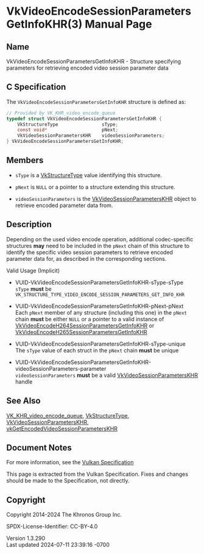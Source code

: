 # VkVideoEncodeSessionParametersGetInfoKHR(3) Manual Page

## Name

VkVideoEncodeSessionParametersGetInfoKHR - Structure specifying
parameters for retrieving encoded video session parameter data



## <a href="#_c_specification" class="anchor"></a>C Specification

The `VkVideoEncodeSessionParametersGetInfoKHR` structure is defined as:

``` c
// Provided by VK_KHR_video_encode_queue
typedef struct VkVideoEncodeSessionParametersGetInfoKHR {
    VkStructureType                sType;
    const void*                    pNext;
    VkVideoSessionParametersKHR    videoSessionParameters;
} VkVideoEncodeSessionParametersGetInfoKHR;
```

## <a href="#_members" class="anchor"></a>Members

- `sType` is a [VkStructureType](https://registry.khronos.org/vulkan/specs/1.3-extensions/man/html/VkStructureType.html) value identifying
  this structure.

- `pNext` is `NULL` or a pointer to a structure extending this
  structure.

- `videoSessionParameters` is the
  [VkVideoSessionParametersKHR](https://registry.khronos.org/vulkan/specs/1.3-extensions/man/html/VkVideoSessionParametersKHR.html) object
  to retrieve encoded parameter data from.

## <a href="#_description" class="anchor"></a>Description

Depending on the used video encode operation, additional codec-specific
structures **may** need to be included in the `pNext` chain of this
structure to identify the specific video session parameters to retrieve
encoded parameter data for, as described in the corresponding sections.

Valid Usage (Implicit)

- <a href="#VUID-VkVideoEncodeSessionParametersGetInfoKHR-sType-sType"
  id="VUID-VkVideoEncodeSessionParametersGetInfoKHR-sType-sType"></a>
  VUID-VkVideoEncodeSessionParametersGetInfoKHR-sType-sType  
  `sType` **must** be
  `VK_STRUCTURE_TYPE_VIDEO_ENCODE_SESSION_PARAMETERS_GET_INFO_KHR`

- <a href="#VUID-VkVideoEncodeSessionParametersGetInfoKHR-pNext-pNext"
  id="VUID-VkVideoEncodeSessionParametersGetInfoKHR-pNext-pNext"></a>
  VUID-VkVideoEncodeSessionParametersGetInfoKHR-pNext-pNext  
  Each `pNext` member of any structure (including this one) in the
  `pNext` chain **must** be either `NULL` or a pointer to a valid
  instance of
  [VkVideoEncodeH264SessionParametersGetInfoKHR](https://registry.khronos.org/vulkan/specs/1.3-extensions/man/html/VkVideoEncodeH264SessionParametersGetInfoKHR.html)
  or
  [VkVideoEncodeH265SessionParametersGetInfoKHR](https://registry.khronos.org/vulkan/specs/1.3-extensions/man/html/VkVideoEncodeH265SessionParametersGetInfoKHR.html)

- <a href="#VUID-VkVideoEncodeSessionParametersGetInfoKHR-sType-unique"
  id="VUID-VkVideoEncodeSessionParametersGetInfoKHR-sType-unique"></a>
  VUID-VkVideoEncodeSessionParametersGetInfoKHR-sType-unique  
  The `sType` value of each struct in the `pNext` chain **must** be
  unique

- <a
  href="#VUID-VkVideoEncodeSessionParametersGetInfoKHR-videoSessionParameters-parameter"
  id="VUID-VkVideoEncodeSessionParametersGetInfoKHR-videoSessionParameters-parameter"></a>
  VUID-VkVideoEncodeSessionParametersGetInfoKHR-videoSessionParameters-parameter  
  `videoSessionParameters` **must** be a valid
  [VkVideoSessionParametersKHR](https://registry.khronos.org/vulkan/specs/1.3-extensions/man/html/VkVideoSessionParametersKHR.html) handle

## <a href="#_see_also" class="anchor"></a>See Also

[VK_KHR_video_encode_queue](https://registry.khronos.org/vulkan/specs/1.3-extensions/man/html/VK_KHR_video_encode_queue.html),
[VkStructureType](https://registry.khronos.org/vulkan/specs/1.3-extensions/man/html/VkStructureType.html),
[VkVideoSessionParametersKHR](https://registry.khronos.org/vulkan/specs/1.3-extensions/man/html/VkVideoSessionParametersKHR.html),
[vkGetEncodedVideoSessionParametersKHR](https://registry.khronos.org/vulkan/specs/1.3-extensions/man/html/vkGetEncodedVideoSessionParametersKHR.html)

## <a href="#_document_notes" class="anchor"></a>Document Notes

For more information, see the <a
href="https://registry.khronos.org/vulkan/specs/1.3-extensions/html/vkspec.html#VkVideoEncodeSessionParametersGetInfoKHR"
target="_blank" rel="noopener">Vulkan Specification</a>

This page is extracted from the Vulkan Specification. Fixes and changes
should be made to the Specification, not directly.

## <a href="#_copyright" class="anchor"></a>Copyright

Copyright 2014-2024 The Khronos Group Inc.

SPDX-License-Identifier: CC-BY-4.0

Version 1.3.290  
Last updated 2024-07-11 23:39:16 -0700
